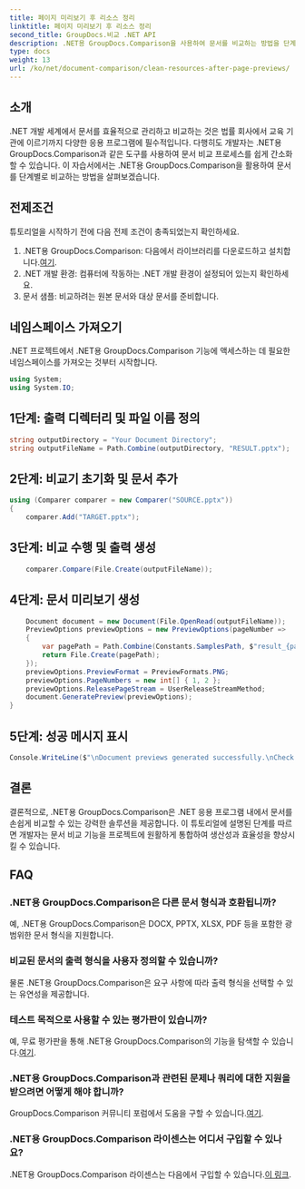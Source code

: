 ```yaml
---
title: 페이지 미리보기 후 리소스 정리
linktitle: 페이지 미리보기 후 리소스 정리
second_title: GroupDocs.비교 .NET API
description: .NET용 GroupDocs.Comparison을 사용하여 문서를 비교하는 방법을 단계별로 알아보세요. 효율적인 문서 관리로 .NET 애플리케이션을 강화하세요.
type: docs
weight: 13
url: /ko/net/document-comparison/clean-resources-after-page-previews/
---
```

## 소개
.NET 개발 세계에서 문서를 효율적으로 관리하고 비교하는 것은 법률 회사에서 교육 기관에 이르기까지 다양한 응용 프로그램에 필수적입니다. 다행히도 개발자는 .NET용 GroupDocs.Comparison과 같은 도구를 사용하여 문서 비교 프로세스를 쉽게 간소화할 수 있습니다. 이 자습서에서는 .NET용 GroupDocs.Comparison을 활용하여 문서를 단계별로 비교하는 방법을 살펴보겠습니다.
## 전제조건
튜토리얼을 시작하기 전에 다음 전제 조건이 충족되었는지 확인하세요.
1.  .NET용 GroupDocs.Comparison: 다음에서 라이브러리를 다운로드하고 설치합니다.[여기](https://releases.groupdocs.com/comparison/net/).
2. .NET 개발 환경: 컴퓨터에 작동하는 .NET 개발 환경이 설정되어 있는지 확인하세요.
3. 문서 샘플: 비교하려는 원본 문서와 대상 문서를 준비합니다.

## 네임스페이스 가져오기
.NET 프로젝트에서 .NET용 GroupDocs.Comparison 기능에 액세스하는 데 필요한 네임스페이스를 가져오는 것부터 시작합니다.

```csharp
using System;
using System.IO;
```

## 1단계: 출력 디렉터리 및 파일 이름 정의
```csharp
string outputDirectory = "Your Document Directory";
string outputFileName = Path.Combine(outputDirectory, "RESULT.pptx");
```
## 2단계: 비교기 초기화 및 문서 추가
```csharp
using (Comparer comparer = new Comparer("SOURCE.pptx"))
{
    comparer.Add("TARGET.pptx");
```
## 3단계: 비교 수행 및 출력 생성
```csharp
    comparer.Compare(File.Create(outputFileName));
```
## 4단계: 문서 미리보기 생성
```csharp
    Document document = new Document(File.OpenRead(outputFileName));
    PreviewOptions previewOptions = new PreviewOptions(pageNumber =>
    {
        var pagePath = Path.Combine(Constants.SamplesPath, $"result_{pageNumber}.png");
        return File.Create(pagePath);
    });
    previewOptions.PreviewFormat = PreviewFormats.PNG;
    previewOptions.PageNumbers = new int[] { 1, 2 };
    previewOptions.ReleasePageStream = UserReleaseStreamMethod;
    document.GeneratePreview(previewOptions);
}
```
## 5단계: 성공 메시지 표시
```csharp
Console.WriteLine($"\nDocument previews generated successfully.\nCheck output in {outputDirectory}.");
```

## 결론
결론적으로, .NET용 GroupDocs.Comparison은 .NET 응용 프로그램 내에서 문서를 손쉽게 비교할 수 있는 강력한 솔루션을 제공합니다. 이 튜토리얼에 설명된 단계를 따르면 개발자는 문서 비교 기능을 프로젝트에 원활하게 통합하여 생산성과 효율성을 향상시킬 수 있습니다.
## FAQ
### .NET용 GroupDocs.Comparison은 다른 문서 형식과 호환됩니까?
예, .NET용 GroupDocs.Comparison은 DOCX, PPTX, XLSX, PDF 등을 포함한 광범위한 문서 형식을 지원합니다.
### 비교된 문서의 출력 형식을 사용자 정의할 수 있습니까?
물론 .NET용 GroupDocs.Comparison은 요구 사항에 따라 출력 형식을 선택할 수 있는 유연성을 제공합니다.
### 테스트 목적으로 사용할 수 있는 평가판이 있습니까?
 예, 무료 평가판을 통해 .NET용 GroupDocs.Comparison의 기능을 탐색할 수 있습니다.[여기](https://releases.groupdocs.com/).
### .NET용 GroupDocs.Comparison과 관련된 문제나 쿼리에 대한 지원을 받으려면 어떻게 해야 합니까?
 GroupDocs.Comparison 커뮤니티 포럼에서 도움을 구할 수 있습니다.[여기](https://forum.groupdocs.com/c/comparison/12).
### .NET용 GroupDocs.Comparison 라이센스는 어디서 구입할 수 있나요?
.NET용 GroupDocs.Comparison 라이센스는 다음에서 구입할 수 있습니다.[이 링크](https://purchase.groupdocs.com/buy).